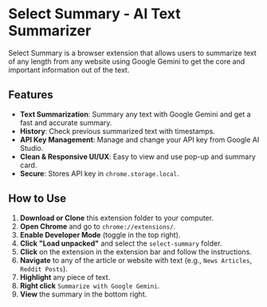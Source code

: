 # Select Summary - AI Text Summarizer

Select Summary is a browser extension that allows users to summarize text of any length from any website using Google Gemini to get the core and important information out of the text. 

## Features
- **Text Summarization**: Summary any text with Google Gemini and get a fast and accurate summary.
- **History**: Check previous summarized text with timestamps.
- **API Key Management**: Manage and change your API key from Google AI Studio.
- **Clean & Responsive UI/UX**: Easy to view and use pop-up and summary card.
- **Secure**: Stores API key in `chrome.storage.local`.

## How to Use
1. **Download or Clone** this extension folder to your computer.
2. **Open Chrome** and go to `chrome://extensions/`.
3. **Enable Developer Mode** (toggle in the top right).
4. **Click "Load unpacked"** and select the `select-summary` folder.
5. **Click** on the extension in the extension bar and follow the instructions.
6. **Navigate** to any of the article or website with text (e.g., `News Articles`, `Reddit Posts`).
7. **Highlight** any piece of text.
8. **Right click** `Summarize with Google Gemini`.
9. **View** the summary in the bottom right.
